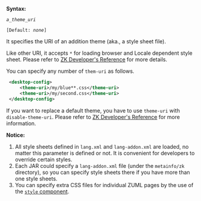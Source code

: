 **Syntax:**

<theme-uri>*`a_theme_uri`*</theme-uri>

`[Default: `*`none`*`]`

It specifies the URI of an addition theme (aka., a style sheet file).

Like other URI, it accepts `*` for loading browser and Locale dependent
style sheet. Please refer to [ZK Developer's
Reference](ZK_Developer's_Reference/Internationalization/Locale-Dependent_Resources)
for more details.

You can specify any number of `them-uri` as follows.

``` xml
 <desktop-config>
     <theme-uri>/my/blue**.css</theme-uri>
     <theme-uri>/my/second.css</theme-uri>
 </desktop-config>
```

If you want to replace a default theme, you have to use `theme-uri` with
`disable-theme-uri`. Please refer to [ZK Developer's
Reference](ZK_Developer's_Reference/Theming_and_Styling) for
more information.

**Notice:**

1.  All style sheets defined in `lang.xml` and `lang-addon.xml` are
    loaded, no matter this parameter is defined or not. It is convenient
    for developers to override certain styles.
2.  Each JAR could specify a `lang-addon.xml` file (under the
    `metainfo/zk` directory), so you can specify style sheets there if
    you have more than one style sheets.
3.  You can specify extra CSS files for individual ZUML pages by the use
    of the [`style`
    component](ZK_Component_Reference/Essential_Components/Style).


